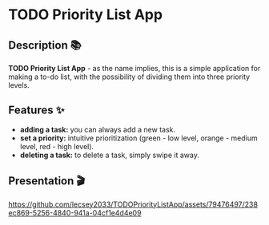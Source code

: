 # TODO Priority List App

## Description 📚

**TODO Priority List App** - as the name implies, this is a simple application for making a to-do list, with the possibility of dividing them into three priority levels.

## Features ✨

- **adding a task:** you can always add a new task.
- **set a priority:** intuitive prioritization (green - low level, orange - medium level, red - high level).
- **deleting a task:** to delete a task, simply swipe it away.

## Presentation 🎬

https://github.com/lecsey2033/TODOPriorityListApp/assets/79476497/238ec869-5256-4840-941a-04cf1e4d4e09

